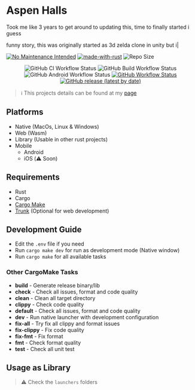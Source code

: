 # Aspen Halls
Took me like 3 years to get around to updating this, time to finally started i guess

funny story, this was originally started as 3d zelda clone in unity but i|

[![No Maintenance Intended](http://unmaintained.tech/badge.svg)](http://unmaintained.tech/) [![made-with-rust](https://img.shields.io/badge/Made%20with-Rust-1f425f.svg)](https://www.rust-lang.org/) ![Repo Size](https://img.shields.io/github/repo-size/hellzbellz123/AspenHalls?color=2948ff&label=Repo%20Size&style=flat-square)
<p align="center">
    <img alt="GitHub CI Workflow Status" src="https://img.shields.io/github/actions/workflow/status/Hellzbellz123/AspenHalls/ci.yml?label=ci&style=flat-square">
    <img alt="GitHub Build Workflow Status" src="https://img.shields.io/github/actions/workflow/status/Hellzbellz123/AspenHalls/build.yml?label=Build%20Native&style=flat-square">
    <img alt="GitHub Android Workflow Status" src="https://img.shields.io/github/actions/workflow/status/Hellzbellz123/AspenHalls/build-android.yml?label=Build%20Android&style=flat-square">
    <a href="https://hellzbellz123.github.io/AspenHalls/"><img alt="GitHub Workflow Status" src="https://img.shields.io/github/actions/workflow/status/Hellzbellz123/AspenHalls/release-gh-pages.yml?label=Build%20Web&style=flat-square"></a>
    <a href="https://github.com/Hellzbellz123/AspenHalls/releases"><img alt="GitHub release (latest by date)" src="https://img.shields.io/github/v/release/Hellzbellz123/AspenHalls?label=download&style=flat-square"></a>
</p>

> ℹ️ This projects details can be found at my [page](<https://hellzbellz123.github.io/AspenHalls/>)

## Platforms

- Native (MacOs, Linux & Windows)
- Web (Wasm)
- Library (Usable in other rust projects)
- Mobile
  - Android
  - iOS (⚠️ Soon)

## Requirements

- Rust
- Cargo
- [Cargo Make](https://github.com/sagiegurari/cargo-make)
- [Trunk](https://trunkrs.dev) (Optional for web development)

## Development Guide

- Edit the `.env` file if you need
- Run `cargo make dev` for run as development mode (Native window)
- Run `cargo make` for all available tasks

### Other CargoMake Tasks

- **build** - Generate release binary/lib
- **check** - Check all issues, format and code quality
- **clean** - Clean all target directory
- **clippy** - Check code quality
- **default** - Check all issues, format and code quality
- **dev** - Run native launcher with development configuration
- **fix-all** - Try fix all clippy and format issues
- **fix-clippy** - Fix code quality
- **fix-fmt** - Fix format
- **fmt** - Check format quality
- **test** - Check all unit test

## Usage as Library
>
> ⚠️ Check the `launchers` folders
